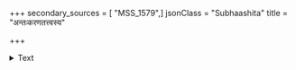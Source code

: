 +++
secondary_sources = [ "MSS_1579",]
jsonClass = "Subhaashita"
title = "अन्तःकरणतत्त्वस्य"

+++

<details><summary>Text</summary>

अन्तःकरणतत्त्वस्य दम्पत्योः स्नेहसंश्रयात्।  
आनन्दग्रन्थिरेकोऽयम् अपत्यमिति कथ्यते॥
</details>
